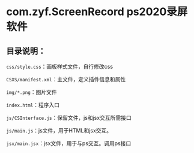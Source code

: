 # com.zyf.ScreenRecord ps2020录屏软件
## 目录说明：

`css/style.css`：画板样式文件，自行修改css

`CSXS/manifest.xml`：主文件，定义插件信息和属性

`img/*.png`：图片文件

`index.html`：程序入口

`js/CSInterface.js`：保留文件，js和jsx交互所需接口

`js/main.js`：js文件，用于HTML和jsx交互。

`jsx/main.jsx`：jsx文件，用于与ps交互。调用ps接口